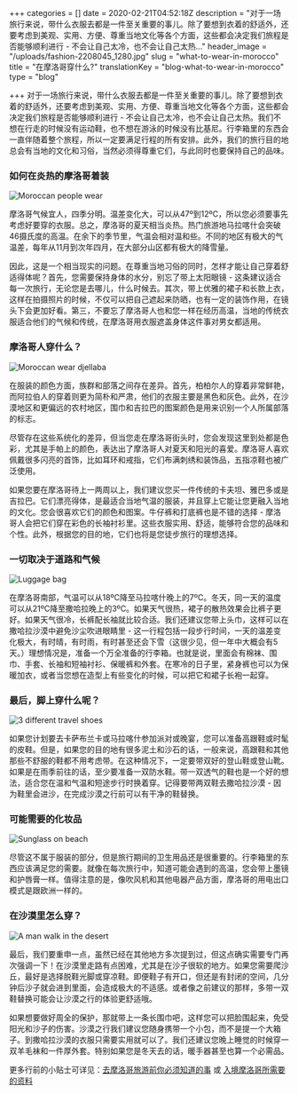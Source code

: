 +++
categories = []
date = 2020-02-21T04:52:18Z
description = "对于一场旅行来说，带什么衣服去都是一件至关重要的事儿。除了要想到衣着的舒适外，还要考虑到美观、实用、方便、尊重当地文化等各个方面，这些都会决定我们旅程是否能够顺利进行 - 不会让自己太冷，也不会让自己太热..."
header_image = "/uploads/fashion-2208045_1280.jpg"
slug = "what-to-wear-in-morocco"
title = "在摩洛哥穿什么?"
translationKey = "blog-what-to-wear-in-morocco"
type = "blog"

+++
对于一场旅行来说，带什么衣服去都是一件至关重要的事儿。除了要想到衣着的舒适外，还要考虑到美观、实用、方便、尊重当地文化等各个方面，这些都会决定我们旅程是否能够顺利进行 - 不会让自己太冷，也不会让自己太热。我们不想在行走的时候没有运动鞋，也不想在游泳的时候没有比基尼。行李箱里的东西会一直伴随着整个旅程，所以一定要满足行程的所有安排。此外，我们的旅行目的地总会有当地的文化和习俗，当然必须得尊重它们，与此同时也要保持自己的品味。

### **如何在炎热的摩洛哥着装**

![Moroccan people wear](/uploads/1582210415629.jpg "Moroccan people wear")

摩洛哥气候宜人，四季分明。温差变化大，可以从47º到12ºC，所以您必须要事先考虑好要穿的衣服。总之，摩洛哥的夏天相当炎热。热门旅游地马拉喀什会突破46摄氏度的高温。在余下的季节里，气温会相对温和些。不同的地区有极大的气温差，每年从11月到次年四月，在大部分山区都有极大的降雪量。

因此，这是一个相当现实的问题。在尊重当地习俗的同时，怎样才能让自己穿着舒适得体呢？首先，您需要保持身体的水分，别忘了带上太阳眼镜 - 这条建议适合每一次旅行，无论您是去哪儿，什么时候去。其次，带上优雅的裙子和长款上衣，这样在拍摄照片的时候，不仅可以把自己遮起来防晒，也有一定的装饰作用，在镜头下会更加好看。第三，不要忘了摩洛哥人也和您一样在经历高温，当地的传统衣服适合他们的气候和传统，在摩洛哥用衣服遮盖身体这件事对男女都适用。

### **摩洛哥人穿什么？**

![Moroccan wear djellaba ](/uploads/1582210475891.jpg "Moroccan wear djellaba ")

在服装的颜色方面，族群和部落之间存在差异。首先，柏柏尔人的穿着非常鲜艳，而阿拉伯人的穿着则更为简朴和严肃，他们的衣服主要是黑色和灰色。此外，在沙漠地区和更偏远的农村地区，围巾和吉拉巴的图案颜色是用来识别一个人所属部落的标志。

尽管存在这些系统化的差异，但当您走在摩洛哥街头时，您会发现这里到处都是色彩，尤其是手帕上的颜色，表达出了摩洛哥人对夏天和阳光的喜爱。摩洛哥人喜欢佩戴很多闪亮的首饰，比如耳环和戒指，它们布满刺绣和装饰品，五指凉鞋也被广泛使用。

如果您要在摩洛哥待上一两周以上，我们建议您买一件传统的卡夫坦、雅巴多或是吉拉巴。它们漂亮得体，是最适合当地气温的服装，并且穿上它能让您更融入当地的文化。您会很喜欢它们的颜色和图案。牛仔裤和打底裤也是不错的选择 - 摩洛哥人会把它们穿在彩色的长袖衬衫里。这些衣服实用、舒适，能够符合您的品味和个性。此外，根据您的目的地，它们也将是您徒步旅行的理想选择。

### **一切取决于道路和气候**

![Luggage bag ](/uploads/luggage-64354_1280.jpg "Luggage bag ")

在摩洛哥南部，气温可以从18ºC降至马拉喀什晚上的7ºC。冬天，同一天的温度可以从21ºC降至撒哈拉晚上的3ºC。如果天气很热，裙子的散热效果会比裤子更好。如果天气很冷，长裤配长袖就比较合适。我们还建议您带上头巾，这样可以在撒哈拉沙漠中避免沙尘吹进眼睛里 - 这一行程包括一段步行时间，一天的温差变化极大，有时晴，有时雨，有时甚至还会下雪（这很少见，但一年中大概会有5天。）理想情况是，准备一个万全准备的行李箱。也就是说，里面会有棉袜、围巾、手套、长袖和短袖衬衫、保暖裤和外套。在寒冷的日子里，紧身裤也可以为保暖加衣，或者当您想在造型上有些变化的时候，可以把它和裙子长袍一起穿。

### **最后，脚上穿什么呢？**

![3 different travel shoes](/uploads/hiking-4540626_1280.jpg "3 different travel shoes")

如果您计划要去卡萨布兰卡或马拉喀什参加派对或晚宴，您可以准备高跟鞋或时髦的皮鞋。但是，如果您的目的地有很多泥土和沙石的话，一般来说，高跟鞋和其他那些不舒服的鞋都不用考虑带。在这种情况下，一定要带双好的登山鞋或登山靴。如果是在雨季前往的话，至少要准备一双防水鞋。带一双透气的鞋也是一个好的想法，适合您在温和气温和短途步行时换着穿。记得要带两双鞋去撒哈拉沙漠 - 因为鞋里会进沙，在完成沙漠之行前可以有干净的鞋替换。

### **可能需要的化妆品**

![Sunglass on beach](/uploads/sunglasses-115870_1280.jpg "Sunglass on beach")

尽管这不属于服装的部分，但是旅行期间的卫生用品还是很重要的。行李箱里的东西应该满足您的需要。就像在每次旅行中，知道可能会遇到的高温，您会带上墨镜和护唇膏一样。值得注意的是，像吹风机和其他电器产品方面，摩洛哥的用电出口模式是跟欧洲一样的。

### **在沙漠里怎么穿？**

![A man walk in the desert](/uploads/1582210490749.jpg "A man walk in the desert")

最后，我们要重申一点，虽然已经在其他地方多次提到过，但这点确实需要专门再次强调一下！在沙漠里走路有点困难，尤其是在沙子很软的地方。如果您需要爬沙丘，最好是选择脱鞋光脚或穿凉鞋。即便鞋子有开口，但还是有封闭的空间，几分钟后沙子就会进到里面，会造成极大的不适感。或者像之前建议的那样，多带一双鞋替换可能会让沙漠之行的体验更舒适哦。

如果想要做好周全的保护，那就带上一条长围巾吧，这样您可以把脸围起来，免受阳光和沙子的伤害。沙漠之行我们建议您随身携带一个小包，而不是提一个大箱子。到撒哈拉沙漠的衣服只需要实用就可以了。我们还建议您晚上睡觉的时候穿一双羊毛袜和一件厚外套。特别如果您是冬天去的话，暖手器甚至也算一个必需品。

更多行前的小贴士可详见：[去摩洛哥旅游前你必须知道的事](/zh/blog/what-do-you-need-to-know-before-going-to-morocco/ "去摩洛哥旅游前你必须知道的事") 或 [入境摩洛哥所需要的资料](/zh/blog/documentation-to-enter-morocco/ "入境摩洛哥所需要的资料")
